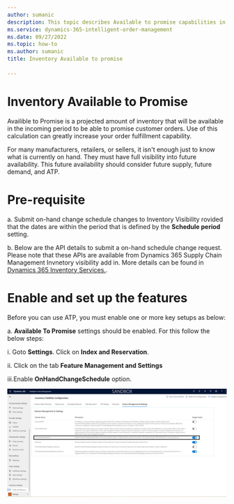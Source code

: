 ```yaml
---
author: sumanic
description: This topic describes Available to promise capabilities in Microsoft Dynamics 365 Intelligent Order Management.
ms.service: dynamics-365-intelligent-order-management
ms.date: 09/27/2022
ms.topic: how-to
ms.author: sumanic
title: Inventory Available to promise

---
```


# Inventory Available to Promise

Availible to Promise is a projected amount of inventory that will be available in the incoming period to be able to promise customer orders.
Use of this calculation can greatly increase your order fulfillment capability.

For many manufacturers, retailers, or sellers, it isn't enough just to know what is currently on hand. They must have full visibility into future availability. This future availability should consider future supply, future demand, and ATP.

# Pre-requisite

a. Submit on-hand change schedule changes to Inventory Visibility rovided that the dates are within the period that is defined by the **Schedule period** setting.

b. Below are the API details to submit a on-hand schedule change request. Please note that these APIs are available from Dynamics 365 Supply Chain Management Invnetory visibility add in.
More details can be found in [Dynamics 365 Inventory Services.](https://docs.microsoft.com/en-us/dynamics365/supply-chain/inventory/inventory-visibility-available-to-promise).

# Enable and set up the features
Before you can use ATP, you must enable one or more key setups as below:

a. **Available To Promise** settings should be enabled. For this follow the below steps:

   i. Goto **Settings**. Click on **Index and Reservation**.
 
   ii. Click on the tab **Feature Management and Settings**
 
   iii.Enable **OnHandChangeSchedule** option.
   
   ![ATP.](media/ATP.png)
